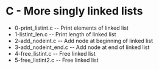 # C - More singly linked lists

- 0-print_listint.c -- Print elements of linked list
- 1-listint_len.c -- Print length of linked list
- 2-add_nodeint.c -- Add node at beginning of linked list
- 3-add_nodeint_end.c -- Add node at end of linked list
- 4-free_listint.c -- Free linked list
- 5-free_listint2.c -- Free linked list
